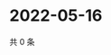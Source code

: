 # 2022-05-16

共 0 条

<!-- BEGIN WEIBO -->
<!-- 最后更新时间 Mon May 16 2022 05:13:56 GMT+0800 (China Standard Time) -->

<!-- END WEIBO -->
